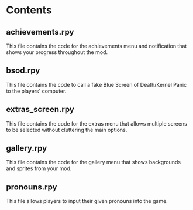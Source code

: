 # Contents

## achievements.rpy
This file contains the code for the achievements menu and notification that shows your progress throughout the mod.

## bsod.rpy
This file contains the code to call a fake Blue Screen of Death/Kernel Panic to the players' computer.

## extras_screen.rpy

This file contains the code for the extras menu that allows multiple screens to be selected without cluttering the main options.

## gallery.rpy

This file contains the code for the gallery menu that shows backgrounds and sprites from your mod.

## pronouns.rpy

This file allows players to input their given pronouns into the game.